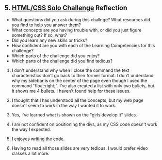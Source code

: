 ## 5. [HTML/CSS Solo Challenge](5_HTML_CSS_solo_challenge/readme.md) Reflection

* What questions did you ask during this challnge? What resources did you find to help you answer them?  
* What concepts are you having trouble with, or did you just figure something out? If so, what?  
* Did you learn any new skills or tricks?
* How confident are you with each of the Learning Competencies for this challenge? 
* Which parts of the challenge did you enjoy?
* Which parts of the challenge did you find tedious?

<!-- Add your reflection here. Remove the comment markers -->

1) I don't understand why when I close the <span/> command the text characteristics don't go back to their former format. I don't understand why my sidebar is on the center of the page even though I used the command "float:right;". I've also created a list with only two bullets, but it shows me 4 bullets. I haven't found help for these issues.

2) I thought that I has understood all the concepts, but my web page doesn't seem to work in the way I wanted it to work.

3) Yes, I've learned what is shown on the "girls develop it" slides.

4) I am not confident on positioning the divs, as my CSS code doesn't work the way I expected.

5) I enjoyes writing the code.

6) Having to read all those slides are very tedious. I would prefer video classes a lot more.
